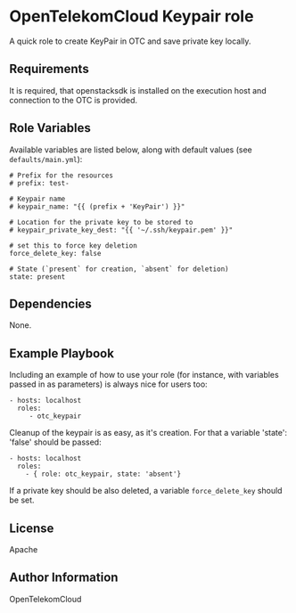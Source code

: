 OpenTelekomCloud Keypair role
=============================

A quick role to create KeyPair in OTC and save private key locally.

Requirements
------------

It is required, that openstacksdk is installed on the execution host and connection to the OTC is provided.

Role Variables
--------------

Available variables are listed below, along with default values (see `defaults/main.yml`):

    # Prefix for the resources
    # prefix: test-
    
    # Keypair name
    # keypair_name: "{{ (prefix + 'KeyPair') }}"
    
    # Location for the private key to be stored to
    # keypair_private_key_dest: "{{ '~/.ssh/keypair.pem' }}"
    
    # set this to force key deletion
    force_delete_key: false
    
    # State (`present` for creation, `absent` for deletion)
    state: present


Dependencies
------------

None.

Example Playbook
----------------

Including an example of how to use your role (for instance, with variables passed in as parameters) is always nice for users too:

    - hosts: localhost
      roles:
         - otc_keypair

Cleanup of the keypair is as easy, as it's creation. For that a variable 'state': 'false' should be passed:

    - hosts: localhost
      roles:
        - { role: otc_keypair, state: 'absent'}

If a private key should be also deleted, a variable `force_delete_key` should be set.

License
-------

Apache


Author Information
------------------

OpenTelekomCloud
